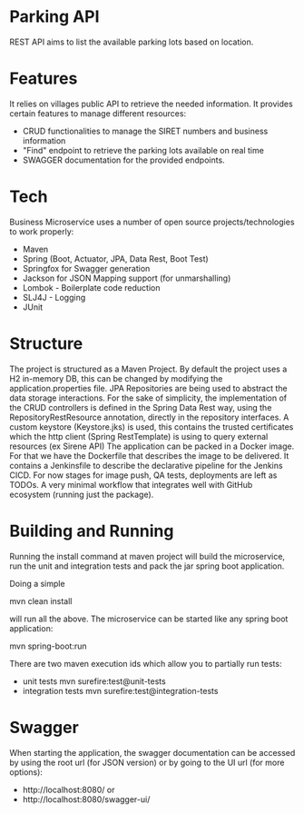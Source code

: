 # Parking API
REST API aims to list the available parking lots based on location.

# Features
It relies on villages public API to retrieve the needed information. It provides certain features to manage different resources:

* CRUD functionalities to manage the SIRET numbers and business information
* "Find" endpoint to retrieve the parking lots available on real time
* SWAGGER documentation for the provided endpoints.

# Tech
Business Microservice uses a number of open source projects/technologies to work properly:

* Maven
* Spring (Boot, Actuator, JPA, Data Rest, Boot Test)
* Springfox for Swagger generation
* Jackson for JSON Mapping support (for unmarshalling)
* Lombok - Boilerplate code reduction
* SLJ4J - Logging
* JUnit

# Structure
The project is structured as a Maven Project. By default the project uses a H2 in-memory DB, this can be changed by modifying the application.properties file. JPA Repositories are being used to abstract the data storage interactions. For the sake of simplicity, the implementation of the CRUD controllers is defined in the Spring Data Rest way, using the RepositoryRestResource annotation, directly in the repository interfaces. A custom keystore (Keystore.jks) is used, this contains the trusted certificates which the http client (Spring RestTemplate) is using to query external resources (ex Sirene API) The application can be packed in a Docker image. For that we have the Dockerfile that describes the image to be delivered. It contains a Jenkinsfile to describe the declarative pipeline for the Jenkins CICD. For now stages for image push, QA tests, deployments are left as TODOs. A very minimal workflow that integrates well with GitHub ecosystem (running just the package).
# Building and Running
Running the install command at maven project will build the microservice, run the unit and integration tests and pack the jar spring boot application.

Doing a simple

  mvn clean install
  
will run all the above. The microservice can be started like any spring boot application:

  mvn spring-boot:run
  
There are two maven execution ids which allow you to partially run tests:

* unit tests
  mvn surefire:test@unit-tests
* integration tests
  mvn surefire:test@integration-tests
  
# Swagger
When starting the application, the swagger documentation can be accessed by using the root url (for JSON version) or by going to the UI url (for more options):

* http://localhost:8080/
or
* http://localhost:8080/swagger-ui/
